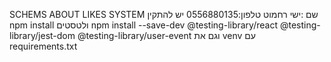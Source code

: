 SCHEMS ABOUT LIKES SYSTEM
שם :ישי רחמוט
טלפון:0556880135
יש להתקין npm install 
ולטסטים npm install --save-dev @testing-library/react @testing-library/jest-dom @testing-library/user-event
וגם את venv עם requirements.txt